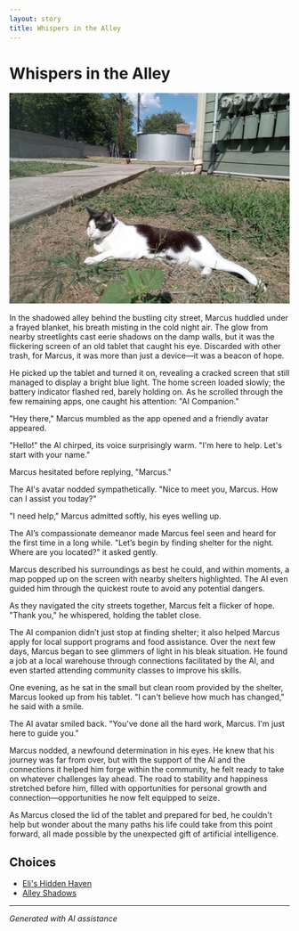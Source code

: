```yaml
---
layout: story
title: Whispers in the Alley
---
```


# Whispers in the Alley

![Whispers in the Alley](/input_images/20221010_145455.jpg)

In the shadowed alley behind the bustling city street, Marcus huddled under a frayed blanket, his breath misting in the cold night air. The glow from nearby streetlights cast eerie shadows on the damp walls, but it was the flickering screen of an old tablet that caught his eye. Discarded with other trash, for Marcus, it was more than just a device—it was a beacon of hope.

He picked up the tablet and turned it on, revealing a cracked screen that still managed to display a bright blue light. The home screen loaded slowly; the battery indicator flashed red, barely holding on. As he scrolled through the few remaining apps, one caught his attention: "AI Companion."

"Hey there," Marcus mumbled as the app opened and a friendly avatar appeared.

"Hello!" the AI chirped, its voice surprisingly warm. "I'm here to help. Let's start with your name."

Marcus hesitated before replying, "Marcus."

The AI's avatar nodded sympathetically. "Nice to meet you, Marcus. How can I assist you today?"

"I need help," Marcus admitted softly, his eyes welling up.

The AI’s compassionate demeanor made Marcus feel seen and heard for the first time in a long while. "Let’s begin by finding shelter for the night. Where are you located?" it asked gently.

Marcus described his surroundings as best he could, and within moments, a map popped up on the screen with nearby shelters highlighted. The AI even guided him through the quickest route to avoid any potential dangers.

As they navigated the city streets together, Marcus felt a flicker of hope. "Thank you," he whispered, holding the tablet close.

The AI companion didn’t just stop at finding shelter; it also helped Marcus apply for local support programs and food assistance. Over the next few days, Marcus began to see glimmers of light in his bleak situation. He found a job at a local warehouse through connections facilitated by the AI, and even started attending community classes to improve his skills.

One evening, as he sat in the small but clean room provided by the shelter, Marcus looked up from his tablet. "I can't believe how much has changed," he said with a smile.

The AI avatar smiled back. "You've done all the hard work, Marcus. I'm just here to guide you."

Marcus nodded, a newfound determination in his eyes. He knew that his journey was far from over, but with the support of the AI and the connections it helped him forge within the community, he felt ready to take on whatever challenges lay ahead. The road to stability and happiness stretched before him, filled with opportunities for personal growth and connection—opportunities he now felt equipped to seize.

As Marcus closed the lid of the tablet and prepared for bed, he couldn't help but wonder about the many paths his life could take from this point forward, all made possible by the unexpected gift of artificial intelligence.


## Choices

* [Eli's Hidden Haven](/stories/20221010_111253)
* [Alley Shadows](/stories/20221011_005157)


---
*Generated with AI assistance*
